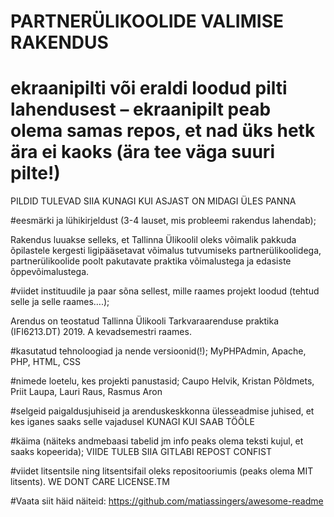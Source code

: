 # PARTNERÜLIKOOLIDE VALIMISE RAKENDUS


# ekraanipilti või eraldi loodud pilti lahendusest – ekraanipilt peab olema samas repos, et nad üks hetk ära ei kaoks (ära tee väga suuri pilte!)
PILDID TULEVAD SIIA KUNAGI KUI ASJAST ON MIDAGI ÜLES PANNA

#eesmärki ja lühikirjeldust (3-4 lauset, mis probleemi rakendus lahendab);

Rakendus luuakse selleks, et Tallinna Ülikoolil  oleks võimalik pakkuda õpilastele kergesti ligipääsetavat võimalus tutvumiseks partnerülikoolidega, partnerülikoolide poolt pakutavate praktika võimalustega ja edasiste õppevõimalustega.

#viidet instituudile ja paar sõna sellest, mille raames projekt loodud (tehtud selle ja selle raames….);

Arendus on teostatud  Tallinna Ülikooli  Tarkvaraarenduse praktika (IFI6213.DT) 2019. A kevadsemestri raames.

#kasutatud tehnoloogiad ja nende versioonid(!);
MyPHPAdmin, Apache, PHP, HTML, CSS

#nimede loetelu, kes projekti panustasid;
Caupo Helvik, Kristan Põldmets, Priit Laupa, Lauri Raus, Rasmus Aron

#selgeid paigaldusjuhiseid ja arenduskeskkonna ülesseadmise juhised, et kes iganes saaks selle vajadusel
KUNAGI KUI SAAB TÖÖLE

#käima (näiteks andmebaasi tabelid jm info peaks olema teksti kujul, et saaks kopeerida);
VIIDE TULEB SIIA GITLABI REPOST CONFIST

#viidet litsentsile ning litsentsifail oleks repositooriumis (peaks olema MIT litsents).
WE DONT CARE LICENSE.TM

#Vaata siit häid näiteid: https://github.com/matiassingers/awesome-readme
